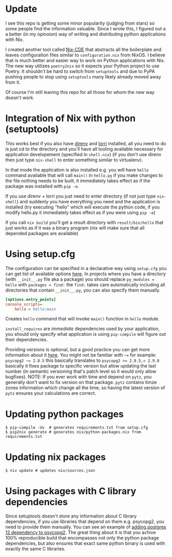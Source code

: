 # Update

I see this repo is getting some minor popularity (judging from stars) so some people find the information valuable. Since I wrote this, I figured out a a better (in my opinoion) way of writing and distributing python applications with Nix.

I created another tool called [Nix-CDE](https://github.com/takeda/nix-cde) that abstracts all the boilerplate and leaves configuration files similar to `configuration.nix` from NixOS. I believe that is much better and easier way to work on Python applications with Nix. The new way utilizes `poetry2nix` so it expects your Python project to use Poetry. It shouldn't be hard to switch from `setuptools` and due to PyPA pushing people to stop using `setuptools` many likely already moved away from it.

Of course I'm still leaving this repo for all those for whom the new way doesn't work.

# Integration of Nix with python (setuptools)

This works best if you also have [direnv](https://direnv.net/) and [lorri](https://github.com/target/lorri) installed, all you need to do is just cd to the directory and you'll have all tooling available necessary for application developement (specified in `shell.nix`) (if you don't use direnv then just type `nix-shell` to enter something similar to virtualenv).

In that mode the application is also installed  e.g. you will have `hello` command available that will call `main()` in `hello.py` if you make changes to the file nothing needs to be built, it immediately takes effect  as if the package was installed with `pip -e`.

If you use direnv + lorri you just need to enter directory (if not just type `nix-shell`) and suddenly you have everything you need and the application is installed (try executing "hello" which will execute the python code, if you modify hello.py it immediately takes effect as if you were using `pip -e`)

If you call `nix build` you'll get a result directory with `result/bin/hello` that just works as if it was a binary program (nix will make sure that all depended packages are available)

# Using setup.cfg

The configuration can be specified in a declarative way using `setup.cfg` you can get list of available options [here](https://setuptools.readthedocs.io/en/latest/setuptools.html#configuring-setup-using-setup-cfg-files). In projects where you have a directory (with `__init__.py` file aka a package) you should replace `py_modules = hello` with `packages = find:` the `find:` takes care automatically including all directories that contain `__init__.py`, you can also specify them manually.

```ini
[options.entry_points]
console_scripts=
	hello = hello:main
```
Creates `hello` command that will invoke `main()` function in `hello` module.

`install_requires` are *immediate* dependencies used by your application, you should only specify what application is using `pip-compile` will figure out their dependencies.

Providing versions is optional, but a good practice you can get more information about it [here](https://setuptools.readthedocs.io/en/latest/setuptools.html#declaring-dependencies). You might not be familiar with `~=` for example: `psycopg2 ~= 2.8.5` this basically translates to `psycopg2 >= 2.8.5,< 2.9.0` basically it fixes package to specific version but allow updating the last number (in semantic versioning that's patch level so it would only allow bugfixes). NOTE: If you ever work with time and depend on `pytz`, you generally don't want to fix version on that package. `pytz` contains timze zones information which change all the time, so having the latest version of `pytz` ensures your calculations are correct.

# Updating python packages

```shell-script
$ pip-compile -Uv  # generates requirements.txt from setup.cfg
$ pip2nix generate # generates nix/python-packages.nix from requirements.txt
```

# Updating nix packages

```shell-script
$ niv update # updates nix/sources.json
```

# Using packages with C library dependencies

Since setuptools doesn't store any information about C library dependencies, if you use libraries that depend on them e.g. psycopg2, you need to provide them manually. You can see an example of [adding postgres 12 dependency to psycopg2](https://github.com/takeda/example_python_project/blob/master/nix/python-packages-overrides.nix).
The great thing about it is that you achive 100% reproducible build that encompasses not only the python package dependencies, but also ensures that exact same python binary is used with exactly the same C libraries.

